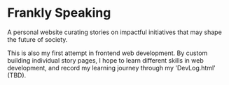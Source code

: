 # Frankly Speaking
 A personal website curating stories on impactful initiatives that may shape the future of society. 

 This is also my first attempt in frontend web development. By custom building individual story pages, I hope to learn different skills in web development, and record my learning journey through my 'DevLog.html' (TBD). 